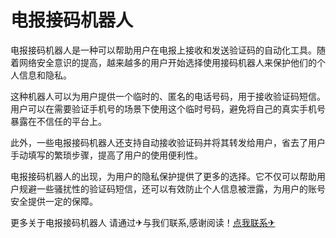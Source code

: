# 电报接码机器人

电报接码机器人是一种可以帮助用户在电报上接收和发送验证码的自动化工具。随着网络安全意识的提高，越来越多的用户开始选择使用接码机器人来保护他们的个人信息和隐私。

这种机器人可以为用户提供一个临时的、匿名的电话号码，用于接收验证码短信。用户可以在需要验证手机号的场景下使用这个临时号码，避免将自己的真实手机号暴露在不信任的平台上。

此外，一些电报接码机器人还支持自动接收验证码并将其转发给用户，省去了用户手动填写的繁琐步骤，提高了用户的使用便利性。

电报接码机器人的出现，为用户的隐私保护提供了更多的选择。它不仅可以帮助用户规避一些骚扰性的验证码短信，还可以有效防止个人信息被泄露，为用户的账号安全提供一定的保障。

更多关于电报接码机器人 请通过✈与我们联系,感谢阅读！[点我联系✈](https://pc.G208.com)
